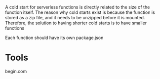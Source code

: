 
A cold start for serverless functions is directly related to the size of the function itself. The reason why cold starts exist is because the function is stored as a zip file, and it needs to be unzipped before it is mounted. Therefore, the solution to having shorter cold starts is to have smaller functions

Each function should have its own package.json

# Tools
begin.com
